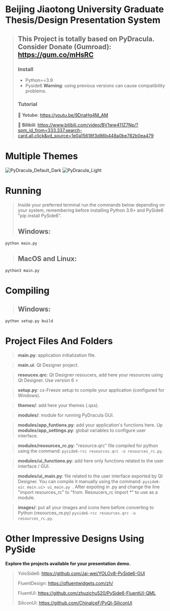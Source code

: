 # Beijing Jiaotong University Graduate Thesis/Design Presentation System

> ## This Project is totally based on PyDracula. Consider Donate (Gumroad): https://gum.co/mHsRC
> ### Install
> - Python==3.9
> - Pyside6
> **Warning**: using previous versions can cause compatibility problems.
> ### Tutorial
> 🔗 **Yotube**: https://youtu.be/9DnaHg4M_AM
> 
> 🔗 **Bilibili**: https://www.bilibili.com/video/BV1ww411Z7Np/?spm_id_from=333.337.search-card.all.click&vd_source=1e0a15618f3d86b448a0be782b0ea479

# Multiple Themes
![PyDracula_Default_Dark](https://user-images.githubusercontent.com/60605512/112993874-0b647700-9140-11eb-8670-61322d70dbe3.png)
![PyDracula_Light](https://user-images.githubusercontent.com/60605512/112993918-18816600-9140-11eb-837c-e7a7c3d2b05e.png)


# Running
> Inside your preferred terminal run the commands below depending on your system, remembering before installing Python 3.9> and PySide6 "pip install PySide6".
> ## **Windows**:
```console
python main.py
```
> ## **MacOS and Linux**:
```console
python3 main.py
```
# Compiling
> ## **Windows**:
```console
python setup.py build
```

# Project Files And Folders
> **main.py**: application initialization file.

> **main.ui**: Qt Designer project.

> **resouces.qrc**: Qt Designer resoucers, add here your resources using Qt Designer. Use version 6 >

> **setup.py**: cx-Freeze setup to compile your application (configured for Windows).

> **themes/**: add here your themes (.qss).

> **modules/**: module for running PyDracula GUI.

> **modules/app_funtions.py**: add your application's functions here.
Up
> **modules/app_settings.py**: global variables to configure user interface.

> **modules/resources_rc.py**: "resource.qrc" file compiled for python using the command: ```pyside6-rcc resources.qrc -o resources_rc.py```.

> **modules/ui_functions.py**: add here only functions related to the user interface / GUI.

> **modules/ui_main.py**: file related to the user interface exported by Qt Designer. You can compile it manually using the command: ```pyside6-uic main.ui> ui_main.py ```.
After expoting in .py and change the line "import resources_rc" to "from. Resoucers_rc import *" to use as a module.

> **images/**: put all your images and icons here before converting to Python (resources_re.py) ```pyside6-rcc resources.qrc -o resources_rc.py```.

# Other Impressive Designs Using PySide

**Explore the projects available for your presentation demo.**
> YoloSide6: https://github.com/Jai-wei/YOLOv8-PySide6-GUI
> 
> FluentDesign: https://qfluentwidgets.com/zh/
>
> FluentUI: https://github.com/zhuzichu520/PySide6-FluentUI-QML
>
> SiliconUI: https://github.com/ChinaIceF/PyQt-SiliconUI



